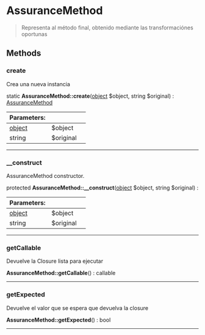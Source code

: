 
                                                                                                                                            
    
# AssuranceMethod


> Representa al método final, obtenido mediante las transformaciónes oportunas
>
> 








## Methods

### create
Crea una nueva instancia


static **AssuranceMethod::create**([object](../../../object.md) $object, string $original) : [AssuranceMethod](../../../AssuranceMethod.md)


|Parameters: | | |
| --- | --- | --- |
|[object](../../../object.md) |$object |  |
|string |$original |  |

---


### __construct
AssuranceMethod constructor.


protected **AssuranceMethod::__construct**([object](../../../object.md) $object, string $original) : 


|Parameters: | | |
| --- | --- | --- |
|[object](../../../object.md) |$object |  |
|string |$original |  |

---


### getCallable
Devuelve la Closure lista para ejecutar


**AssuranceMethod::getCallable**() : callable



---


### getExpected
Devuelve el valor que se espera que devuelva la closure


**AssuranceMethod::getExpected**() : bool



---


                                                                                                                                                                                                                                                                                                                                                                                                            
    
                                                                                                                                                                                                                                                                             
                